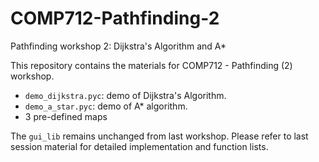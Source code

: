 # COMP712-Pathfinding-2
Pathfinding workshop 2: Dijkstra's Algorithm and A*

This repository contains the materials for COMP712 - Pathfinding (2) workshop.

- `demo_dijkstra.pyc`: demo of Dijkstra's Algorithm.
- `demo_a_star.pyc`: demo of A* algorithm.
- 3 pre-defined maps

The `gui_lib` remains unchanged from last workshop. Please refer to last session material for detailed implementation and function lists.